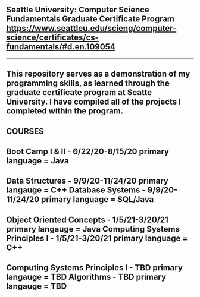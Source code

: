 Seattle University: Computer Science Fundamentals Graduate Certificate Program
    https://www.seattleu.edu/scieng/computer-science/certificates/cs-fundamentals/#d.en.109054
------------------------------------------------------------------------------------------------
------------------------------------------------------------------------------------------------
This repository serves as a demonstration of my programming skills, as learned through the graduate certificate program at Seatte University. I have compiled all of the projects I completed within the program.
------------------------------------------------------------------------------------------------
COURSES
------------------------------------------------------------------------------------------------
Boot Camp I & II - 6/22/20-8/15/20
    primary language = Java
------------------------------------------------------------------------------------------------
Data Structures - 9/9/20-11/24/20
    primary langauge = C++
Database Systems - 9/9/20-11/24/20
    primary language = SQL/Java
------------------------------------------------------------------------------------------------ 
Object Oriented Concepts - 1/5/21-3/20/21
    primary langauge = Java
Computing Systems Principles I - 1/5/21-3/20/21
    primary language = C++
------------------------------------------------------------------------------------------------
Computing Systems Principles I - TBD
    primary langauge = TBD
Algorithms - TBD
    primary langauge = TBD
------------------------------------------------------------------------------------------------
